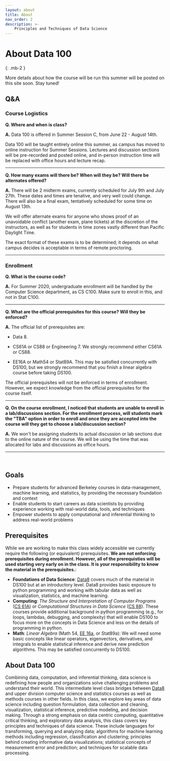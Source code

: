```yaml
---
layout: about
title: About
nav_order: 2
description: >-
    Principles and Techniques of Data Science
---
```


# About Data 100
{: .mb-2 }
<!-- Data 100, Summer 2020
{: .mb-0 .fs-6 .text-grey-dk-000 }

{% assign instructors = site.staffers | where: 'role', 'Instructor' %}
<div class="role">
  {% for staffer in instructors %}
  {{ staffer }}
  {% endfor %} -->
<!-- </div>

{% if site.announcements %}
{{ site.announcements.last }}
<a href="{{ site.baseurl }}/announcements" class="btn btn-outline fs-3">
  All Announcements
</a>
{% endif %} -->

More details about how the course will be run this summer will be posted on this site soon. Stay tuned!

## Q&A

### Course Logistics

**Q. Where and when is class?**

**A.** Data 100 is offered in Summer Session C, from June 22 - August 14th. 

Data 100 will be taught entirely online this summer, as campus has moved to online instruction for Summer Sessions. Lectures and discussion sections will be pre-recorded and posted online, and in-person instruction time will be replaced with office hours and lecture recap.


---

**Q. How many exams will there be? When will they be? Will there be alternates offered?**

**A.** There will be 2 midterm exams, currently scheduled for July 9th and July 27th. These dates and times are tenative, and very well could change. There will also be a final exam, tentatively scheduled for some time on August 13th.

We will offer alternate exams for anyone who shows proof of an unavoidable conflict (another exam, plane tickets) at the discretion of the instructors, as well as for students in time zones vastly different than Pacific Daylight Time.

The exact format of these exams is to be determined; it depends on what campus decides is acceptable in terms of remote proctoring.

---

### Enrollment 

**Q. What is the course code?**

**A.** For Summer 2020, undergraduate enrollment will be handled by the Computer Science department, as CS C100. Make sure to enroll in this, and not in Stat C100.

---

**Q. What are the official prerequisites for this course? Will they be enforced?**

**A.** The official list of prerequisites are:

- Data 8.

- CS61A or CS88 or Engineering 7. We strongly recommend either CS61A or CS88.

- EE16A or Math54 or Stat89A. This may be satisfied concurrently with DS100, but we strongly recommend that you finish a linear algebra course before taking DS100.

The official prerequisites will not be enforced in terms of enrollment. However, we expect knowledge from the official prerequisites for the course itself.

---


**Q. On the course enrollment, I noticed that students are unable to enroll in a lab/discussions section. For the enrollment process, will students mark the "TBA" option in order to enroll and once they are accepted into the course will they get to choose a lab/discussion section?**

**A.** We won't be assigning students to actual discussion or lab sections due to the online nature of the course. We will be using the time that was allocated for labs and discussions as office hours. 

---

<br>

## Goals

- Prepare students for advanced Berkeley courses in data-management, machine learning, and statistics, by providing the necessary foundation and context
- Enable students to start careers as data scientists by providing experience working with real-world data, tools, and techniques
- Empower students to apply computational and inferential thinking to address real-world problems

## Prerequisites

While we are working to make this class widely accessible we currently require the following (or equivalent) prerequisites. **We are not enforcing prerequisites during enrollment. However, all of the prerequisties will 
be used starting very early on in the class. It is your responsibility to know the material in the prerequisites.**:

- **Foundations of Data Science**: [Data8](http://data8.org) covers much of the material in DS100 but at an introductory level. Data8 provides basic exposure to python programming and working with tabular data as well as visualization, statistics, and machine learning.
- **Computing**: _The Structure and Interpretation of Computer Programs_ ([CS 61A](http://cs61a.org)) or _Computational Structures in Data Science_ ([CS 88](https://cs88-website.github.io)). These courses provide additional background in python programming (e.g., for loops, lambdas, debugging, and complexity) that will enable DS100 to focus more on the concepts in Data Science and less on the details of programming in python.
- **Math**: _Linear Algebra_ (Math 54, [EE 16a](http://ee16a.org), or Stat89a): We will need some basic concepts like linear operators, eigenvectors, derivatives, and integrals to enable statistical inference and derive new prediction algorithms. This may be satisfied concurrently to DS100.

## About Data 100

Combining data, computation, and inferential thinking, data science is redefining how people and organizations solve challenging problems and understand their world. This intermediate level class bridges between [Data8](http://data8.org) and upper division computer science and statistics courses as well as methods courses in other fields. In this class, we explore key areas of data science including question formulation, data collection and cleaning, visualization, statistical inference, predictive modeling, and decision making.​ Through a strong emphasis on data centric computing, quantitative critical thinking, and exploratory data analysis, this class covers key principles and techniques of data science. These include languages for transforming, querying and analyzing data; algorithms for machine learning methods including regression, classification and clustering; principles behind creating informative data visualizations; statistical concepts of measurement error and prediction; and techniques for scalable data processing.
